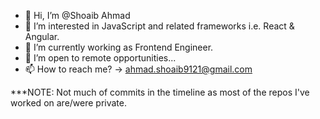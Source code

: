 - 👋 Hi, I’m @Shoaib Ahmad
- 👀 I’m interested in JavaScript and related frameworks i.e. React & Angular.
- 🌱 I’m currently working as Frontend Engineer. 
- 💞️ I’m open to remote opportunities...
- 📫 How to reach me? -> ahmad.shoaib9121@gmail.com

***NOTE: Not much of commits in the timeline as most of the repos I've worked on are/were private.
<!---
shoaib9121/shoaib9121 is a ✨ special ✨ repository because its `README.md` (this file) appears on your GitHub profile.
You can click the Preview link to take a look at your changes.
--->
